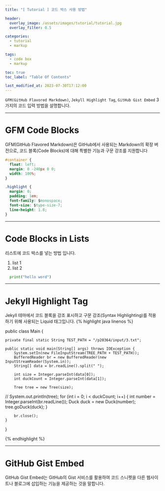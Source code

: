 ```yaml
---
title: "[ Tutorial ] 코드 박스 사용 방법"

header:
  overlay_image: /assets/images/tutorial/tutorial.jpg
  overlay_filter: 0.5

categories:
  - tutorial
  - markup

tags:
  - code box
  - markup

toc: true
toc_label: "Table Of Contents"

last_modified_at: 2023-07-30T17:12:00
---
```


`GFM(GitHub Flavored Markdown)`, `Jekyll Highlight Tag`, `GitHub Gist Embed` 3가지의 코드 입력 방법을 설명합니다.

---

# GFM Code Blocks
GFM(GitHub Flavored Markdown)은 GitHub에서 사용되는 Markdown의 확장 버전으로, 코드 블록(Code Blocks)에 대해 특별한 기능과 구문 강조를 지원합니다

``` css
#container {
  float: left;
  margin: 0 -240px 0 0;
  width: 100%;
}
```

``` css
.highlight {
  margin: 0;
  padding: 1em;
  font-family: $monospace;
  font-size: $type-size-7;
  line-height: 1.8;
}
```

---

# Code Blocks in Lists
리스트에 코드 박스를 넣는 방법 입니다. 
1. list 1
2. list 2
  ``` python
    print("hello word")
  ```

---

# Jekyll Highlight Tag
Jekyll 테마에서 코드 블록을 강조 표시하고 구문 강조(Syntax Highlighting)를 적용하기 위해 사용되는 Liquid 태그입니다.
{% highlight java linenos %}

public class Main {

    private final static String TEST_PATH = "/p20364/input/3.txt";

    public static void main(String[] args) throws IOException {
        System.setIn(new FileInputStream(TREE_PATH + TEST_PATH));
        BufferedReader br = new BufferedReader(new InputStreamReader(System.in));
        String[] data = br.readLine().split(" ");

        int size = Integer.parseInt(data[0]);
        int duckCount = Integer.parseInt(data[1]);

        Tree tree = new Tree(size);
//        System.out.println(tree);
        for (int i = 0; i < duckCount; i++) {
            int number = Integer.parseInt(br.readLine());
            Duck duck = new Duck(number);
            tree.goDuck(duck);
        }

        br.close();
    }
}

{% endhighlight %}

---

# GitHub Gist Embed
GitHub Gist Embed는 GitHub의 Gist 서비스를 활용하여 코드 스니펫을 다른 웹사이트나 블로그에 삽입하는 기능을 제공하는 것을 말합니다.

<script src="https://gist.github.com/mmistakes/77c68fbb07731a456805a7b473f47841.js"></script>
